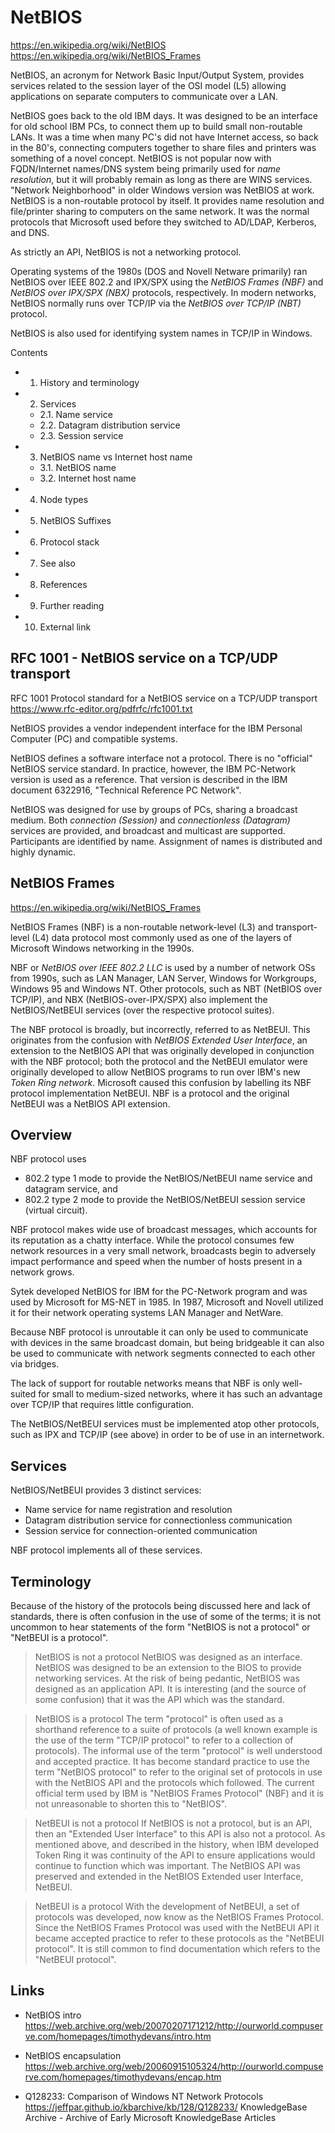 # NetBIOS

https://en.wikipedia.org/wiki/NetBIOS
https://en.wikipedia.org/wiki/NetBIOS_Frames

NetBIOS, an acronym for Network Basic Input/Output System, provides services related to the session layer of the OSI model (L5) allowing applications on separate computers to communicate over a LAN.

NetBIOS goes back to the old IBM days. It was designed to be an interface for old school IBM PCs, to connect them up to build small non-routable LANs. It was a time when many PC's did not have Internet access, so back in the 80's, connecting computers together to share files and printers was something of a novel concept. NetBIOS is not popular now with FQDN/Internet names/DNS system being primarily used for *name resolution*, but it will probably remain as long as there are WINS services. "Network Neighborhood" in older Windows version was NetBIOS at work. NetBIOS is a non-routable protocol by itself. It provides name resolution and file/printer sharing to computers on the same network. It was the normal protocols that Microsoft used before they switched to AD/LDAP, Kerberos, and DNS.

As strictly an API, NetBIOS is not a networking protocol.

Operating systems of the 1980s (DOS and Novell Netware primarily) ran NetBIOS over IEEE 802.2 and IPX/SPX using the *NetBIOS Frames (NBF)* and *NetBIOS over IPX/SPX (NBX)* protocols, respectively. In modern networks, NetBIOS normally runs over TCP/IP via the *NetBIOS over TCP/IP (NBT)* protocol.

NetBIOS is also used for identifying system names in TCP/IP in Windows.

Contents
- 1. History and terminology
- 2. Services
  - 2.1. Name service
  - 2.2. Datagram distribution service
  - 2.3. Session service
- 3. NetBIOS name vs Internet host name
  - 3.1. NetBIOS name
  - 3.2. Internet host name
- 4. Node types
- 5. NetBIOS Suffixes
- 6. Protocol stack
- 7. See also
- 8. References
- 9. Further reading
- 10. External link







## RFC 1001 - NetBIOS service on a TCP/UDP transport

RFC 1001 Protocol standard for a NetBIOS service on a TCP/UDP transport
https://www.rfc-editor.org/pdfrfc/rfc1001.txt


NetBIOS provides a vendor independent interface for the IBM Personal Computer (PC) and compatible systems.

NetBIOS defines a software interface not a protocol. There is no "official" NetBIOS service standard. In practice, however, the IBM PC-Network version is used as a reference. That version is described in the IBM document 6322916, "Technical Reference PC Network".

NetBIOS was designed for use by groups of PCs, sharing a broadcast medium. Both *connection (Session)* and *connectionless (Datagram)* services are provided, and broadcast and multicast are supported. Participants are identified by name. Assignment of names is distributed and highly dynamic.


## NetBIOS Frames

https://en.wikipedia.org/wiki/NetBIOS_Frames

NetBIOS Frames (NBF) is a non-routable network-level (L3) and transport-level (L4) data protocol most commonly used as one of the layers of Microsoft Windows networking in the 1990s.

NBF or *NetBIOS over IEEE 802.2 LLC* is used by a number of network OSs from 1990s, such as LAN Manager, LAN Server, Windows for Workgroups, Windows 95 and Windows NT. Other protocols, such as NBT (NetBIOS over TCP/IP), and NBX (NetBIOS-over-IPX/SPX) also implement the NetBIOS/NetBEUI services (over the respective protocol suites).

The NBF protocol is broadly, but incorrectly, referred to as NetBEUI. This originates from the confusion with *NetBIOS Extended User Interface*, an extension to the NetBIOS API that was originally developed in conjunction with the NBF protocol; both the protocol and the NetBEUI emulator were originally developed to allow NetBIOS programs to run over IBM's new *Token Ring network*. Microsoft caused this confusion by labelling its NBF protocol implementation NetBEUI. NBF is a protocol and the original NetBEUI was a NetBIOS API extension.

## Overview

NBF protocol uses
- 802.2 type 1 mode to provide the NetBIOS/NetBEUI name service and datagram service, and 
- 802.2 type 2 mode to provide the NetBIOS/NetBEUI session service (virtual circuit).

NBF protocol makes wide use of broadcast messages, which accounts for its reputation as a chatty interface. While the protocol consumes few network resources in a very small network, broadcasts begin to adversely impact performance and speed when the number of hosts present in a network grows.

Sytek developed NetBIOS for IBM for the PC-Network program and was used by Microsoft for MS-NET in 1985. In 1987, Microsoft and Novell utilized it for their network operating systems LAN Manager and NetWare.

Because NBF protocol is unroutable it can only be used to communicate with devices in the same broadcast domain, but being bridgeable it can also be used to communicate with network segments connected to each other via bridges.

The lack of support for routable networks means that NBF is only well-suited for small to medium-sized networks, where it has such an advantage over TCP/IP that requires little configuration.

The NetBIOS/NetBEUI services must be implemented atop other protocols, such as IPX and TCP/IP (see above) in order to be of use in an internetwork.

## Services

NetBIOS/NetBEUI provides 3 distinct services:
- Name service for name registration and resolution
- Datagram distribution service for connectionless communication
- Session service for connection-oriented communication

NBF protocol implements all of these services.


## Terminology

Because of the history of the protocols being discussed here and lack of standards, there is often confusion in the use of some of the terms; it is not uncommon to hear statements of the form "NetBIOS is not a protocol" or "NetBEUI is a protocol".

>NetBIOS is not a protocol
NetBIOS was designed as an interface. NetBIOS was designed to be an extension to the BIOS to provide networking services. At the risk of being pedantic, NetBIOS was designed as an application API. It is interesting (and the source of some confusion) that it was the API which was the standard.

>NetBIOS is a protocol
The term "protocol" is often used as a shorthand reference to a suite of protocols (a well known example is the use of the term "TCP/IP protocol" to refer to a collection of protocols). The informal use of the term "protocol" is well understood and accepted practice. It has become standard practice to use the term "NetBIOS protocol" to refer to the original set of protocols in use with the NetBIOS API and the protocols which followed. The current official term used by IBM is "NetBIOS Frames Protocol" (NBF) and it is not unreasonable to shorten this to "NetBIOS".

>NetBEUI is not a protocol
If NetBIOS is not a protocol, but is an API, then an "Extended User Interface" to this API is also not a protocol. As mentioned above, and described in the history, when IBM developed Token Ring it was continuity of the API to ensure applications would continue to function which was important. The NetBIOS API was preserved and extended in the NetBIOS Extended user Interface, NetBEUI.

>NetBEUI is a protocol
With the development of NetBEUI, a set of protocols was developed, now know as the NetBIOS Frames Protocol. Since the NetBIOS Frames Protocol was used with the NetBEUI API it became accepted practice to refer to these protocols as the "NetBEUI protocol". It is still common to find documentation which refers to the "NetBEUI protocol".


## Links

* NetBIOS intro
https://web.archive.org/web/20070207171212/http://ourworld.compuserve.com/homepages/timothydevans/intro.htm

* NetBIOS encapsulation
https://web.archive.org/web/20060915105324/http://ourworld.compuserve.com/homepages/timothydevans/encap.htm

* Q128233: Comparison of Windows NT Network Protocols
https://jeffpar.github.io/kbarchive/kb/128/Q128233/
KnowledgeBase Archive - Archive of Early Microsoft KnowledgeBase Articles
